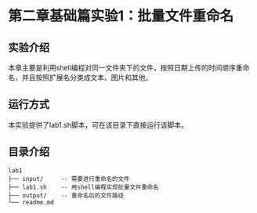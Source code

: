 # 第二章基础篇实验1：批量文件重命名

## 实验介绍
本章主要是利用shell编程对同一文件夹下的文件，按照日期上传的时间顺序重命名，并且按照扩展名分类成文本、图片和其他。

## 运行方式
本实验提供了lab1.sh脚本，可在该目录下直接运行该脚本。

## 目录介绍

```
lab1
├── input/     -- 需要进行重命名的文件
├── lab1.sh    -- 用shell编程实现批量文件重命名
├── output/    -- 重命名后的文件路径
└── readme.md
```
